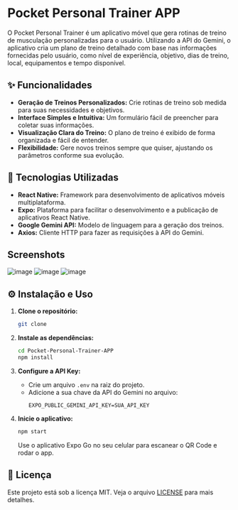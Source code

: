 # Pocket Personal Trainer APP

O Pocket Personal Trainer é um aplicativo móvel que gera rotinas de treino de musculação personalizadas para o usuário. Utilizando a API do Gemini, o aplicativo cria um plano de treino detalhado com base nas informações fornecidas pelo usuário, como nível de experiência, objetivo, dias de treino, local, equipamentos e tempo disponível.

## ✨ Funcionalidades

- **Geração de Treinos Personalizados:** Crie rotinas de treino sob medida para suas necessidades e objetivos.
- **Interface Simples e Intuitiva:** Um formulário fácil de preencher para coletar suas informações.
- **Visualização Clara do Treino:** O plano de treino é exibido de forma organizada e fácil de entender.
- **Flexibilidade:** Gere novos treinos sempre que quiser, ajustando os parâmetros conforme sua evolução.

## 🚀 Tecnologias Utilizadas

- **React Native:** Framework para desenvolvimento de aplicativos móveis multiplataforma.
- **Expo:** Plataforma para facilitar o desenvolvimento e a publicação de aplicativos React Native.
- **Google Gemini API:** Modelo de linguagem para a geração dos treinos.
- **Axios:** Cliente HTTP para fazer as requisições à API do Gemini.

## Screenshots
![image](https://github.com/user-attachments/assets/d3930a7c-679b-433b-99f3-395c69d8b40c)
![image](https://github.com/user-attachments/assets/883a39a1-894b-4b9c-b11d-0852f038400d)
![image](https://github.com/user-attachments/assets/361a3c5d-931c-442c-89ba-f0051134993b)

## ⚙️ Instalação e Uso

1. **Clone o repositório:**
   ```bash
   git clone 
   ```

2. **Instale as dependências:**
   ```bash
   cd Pocket-Personal-Trainer-APP
   npm install
   ```

3. **Configure a API Key:**
   - Crie um arquivo `.env` na raiz do projeto.
   - Adicione a sua chave da API do Gemini no arquivo:
     ```
     EXPO_PUBLIC_GEMINI_API_KEY=SUA_API_KEY
     ```

4. **Inicie o aplicativo:**
   ```bash
   npm start
   ```

   Use o aplicativo Expo Go no seu celular para escanear o QR Code e rodar o app.

## 📝 Licença

Este projeto está sob a licença MIT. Veja o arquivo [LICENSE](LICENSE) para mais detalhes.

